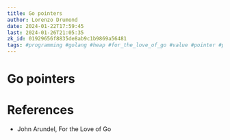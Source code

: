```yaml
---
title: Go pointers
author: Lorenzo Drumond
date: 2024-01-22T17:59:45
last: 2024-01-26T21:05:35
zk_id: 01929656f8835de8ab9c1b9869a56481
tags: #programming #golang #heap #for_the_love_of_go #value #pointer #pass_by #reference #stack
---
```



# Go pointers

# References
- John Arundel, For the Love of Go
